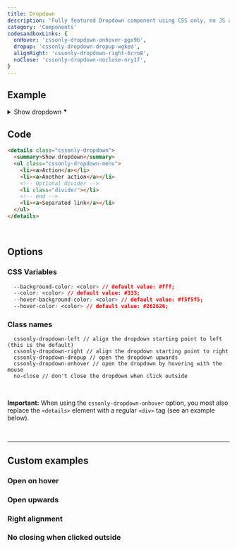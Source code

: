 ```yaml
---
title: Dropdown
description: 'Fully featured Dropdown component using CSS only, no JS at all'
category: 'Components'
codesandboxLinks: {
  onHover: 'cssonly-dropdown-onhover-pgx9b',
  dropup: 'cssonly-dropdown-dropup-wgkeo',
  alignRight: 'cssonly-dropdown-right-6cro8',
  noClose: 'cssonly-dropdown-noclose-nry1f',
}
---
```


## Example
<div class="p-10 text-center">
  <details class="cssonly-dropdown">
    <summary>Show dropdown <small style="vertical-align:text-top;">⯆</small></summary>
    <ul class="cssonly-dropdown-menu">
      <li><a>Action</a></li>
      <li><a>Another action</a></li>
      <li><a>One more action</a></li>
      <li class="divider"></li>
      <li><a>Separated item</a></li>
    </ul>
  </details>
</div>

## Code
```html
<details class="cssonly-dropdown">
  <summary>Show dropdown</summary>
  <ul class="cssonly-dropdown-menu">
    <li><a>Action</a></li>
    <li><a>Another action</a></li>
    <!-- Optional divider -->
    <li class="divider"></li>
    <!-- end -->
    <li><a>Separated link</a></li>
  </ul>
</details>
```

<br>

## Options

### CSS Variables
```css
  --background-color: <color> // default value: #fff;
  --color: <color> // default value: #333;
  --hover-background-color: <color> // default value: #f5f5f5;
  --hover-color: <color> // default value: #262626;
```

### Class names
```less
  cssonly-dropdown-left // align the dropdown starting point to left (this is the default)
  cssonly-dropdown-right // align the dropdown starting point to right
  cssonly-dropdown-dropup // open the dropdown upwards
  cssonly-dropdown-onhover // open the dropdown by hovering with the mouse
  no-close // don't close the dropdown when click outside
```
<br>

<d-alert type="info">

**Important:** When using the `cssonly-dropdown-onhover` option, you most also replace the `<details>` element with a regular `<div>` tag (see an example below).

</d-alert>
<br>


---

## Custom examples

### Open on hover
<app-code-sandbox :url="codesandboxLinks.onHover" iframe-height="210px"></app-code-sandbox>

### Open upwards
<app-code-sandbox :url="codesandboxLinks.dropup" iframe-height="210px"></app-code-sandbox>

### Right alignment
<app-code-sandbox :url="codesandboxLinks.alignRight" iframe-height="210px"></app-code-sandbox>

### No closing when clicked outside
<app-code-sandbox :url="codesandboxLinks.noClose" iframe-height="210px"></app-code-sandbox>

<style>
  .cssonly-dropdown .cssonly-dropdown-menu li {
    list-style: none;
    padding: 0;
    margin: 0;
  }
  .cssonly-dropdown .cssonly-dropdown-menu li:before {
    content: none;
  }
  .cssonly-dropdown .cssonly-dropdown-menu li a:hover {
    border: none;
  }
  .dark .cssonly-dropdown {
    --background-color: #292524;
    --color: rgba(214, 211, 209, var(--tw-text-opacity));
    --hover-background-color: rgba(68, 64, 60, var(--tw-bg-opacity));
    --hover-color: rgba(255, 255, 255, var(--tw-text-opacity));
  }
</style>
